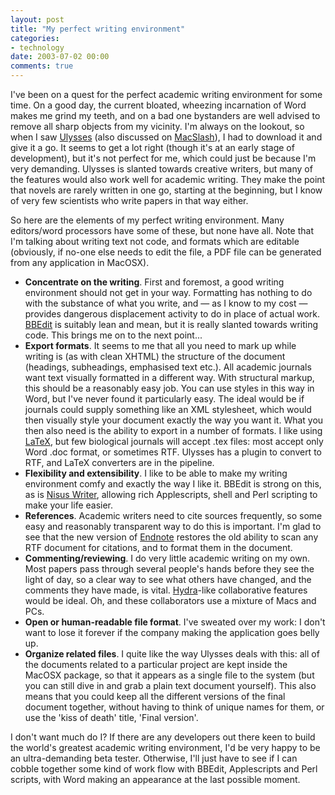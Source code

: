 ```yaml
---
layout: post
title: "My perfect writing environment"
categories:
- technology
date: 2003-07-02 00:00
comments: true
---
```


<p>I've been on a quest for the perfect academic writing environment for some time. On a good day, the current bloated, wheezing incarnation of Word makes me grind my teeth, and on a bad one bystanders are well advised to remove all sharp objects from my vicinity. I'm always on the lookout, so when I saw <a href="http://www.blue-tec.com/ulysses/">Ulysses</a> (also discussed on <a href="http://macslash.org/article.pl?sid=03/07/01/1151234&mode=thread">MacSlash</a>), I had to download it and give it a go. It seems to get a lot right (though it's at an early stage of development), but it's not perfect for me, which could just be because I'm very demanding. Ulysses is slanted towards creative writers, but many of the features would also work well for academic writing. They make the point that novels are rarely written in one go, starting at the beginning, but I know of very few scientists who write papers in that way either.</p>

<p>So here are the elements of my perfect writing environment. Many editors/word processors have some of these, but none have all. Note that I'm talking about writing text not code, and formats which are editable (obviously, if no-one else needs to edit the file, a PDF file can be generated from any application in MacOSX).</p>

<ul>
<li><strong>Concentrate on the writing</strong>. First and foremost, a good writing environment should not get in your way. Formatting has nothing to do with the substance of what you write, and &mdash; as I know to my cost &mdash; provides dangerous displacement activity to do in place of actual work. <a href="http://www.barebones.com/products/bbedit/index.shtml" title="Bare Bones Software, BBEdit">BBEdit</a> is suitably lean and mean, but it is really slanted towards writing code. This brings me on to the next point...</li>
<li><strong>Export formats</strong>. It seems to me that all you need to mark up while writing is (as with clean XHTML) the structure of the document (headings, subheadings, emphasised text etc.). All academic journals want text visually formatted in a different way. With structural markup, this should be a reasonably easy job. You can use styles in this way in Word, but I've never found it particularly easy. The ideal would be if journals could supply something like an XML stylesheet, which would then visually style your document exactly the way you want it. What you then also need is the ability to export in a number of formats. I like using <a href="http://www.latex-project.org/" title="LaTeX project page">LaTeX</a>, but few biological journals will accept .tex files: most accept only Word .doc format, or sometimes RTF. Ulysses has a plugin to convert to RTF, and LaTeX converters are in the pipeline.</li>
<li><strong>Flexibility and extensibility</strong>. I like to be able to make my writing environment comfy and exactly the way I like it. BBEdit is strong on this, as is <a href="http://www.nisus.com/">Nisus Writer</a>, allowing rich Applescripts, shell and Perl scripting to make your life easier.</li>
<li><strong>References</strong>. Academic writers need to cite sources frequently, so some easy and reasonably transparent way to do this is important. I'm glad to see that the new version of <a href="http://www.endnote.com/en7info.asp">Endnote</a> restores the old ability to scan any RTF document for citations, and to format them in the document.</li>
<li><strong>Commenting/reviewing</strong>. I do very little academic writing on my own. Most papers pass through several people's hands before they see the light of day, so a clear way to see what others have changed, and the comments they have made, is vital. <a href="http://hydra.globalse.org/">Hydra</a>-like collaborative features would be ideal. Oh, and these collaborators use a mixture of Macs and PCs.</li>
<li><strong>Open or human-readable file format</strong>. I've sweated over my work: I don't want to lose it forever if the company making the application goes belly up.</li>
<li><strong>Organize related files</strong>. I quite like the way Ulysses deals with this: all of the documents related to a particular project are kept inside the MacOSX package, so that it appears as a single file to the system (but you can still dive in and grab a plain text document yourself). This also means that you could keep all the different versions of the final document together, without having to think of unique names for them, or use the 'kiss of death' title, 'Final version'.</li>
</ul>

<p>I don't want much do I? If there are any developers out there keen to build the world's greatest academic writing environment, I'd be very happy to be an ultra-demanding beta tester. Otherwise, I'll just have to see if I can cobble together some kind of work flow with BBEdit, Applescripts and Perl scripts, with Word making an appearance at the last possible moment.</p>
